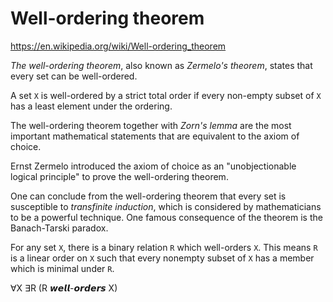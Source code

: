 # Well-ordering theorem

https://en.wikipedia.org/wiki/Well-ordering_theorem

*The well-ordering theorem*, also known as *Zermelo's theorem*, states that every set can be well-ordered.

A set `X` is well-ordered by a strict total order if every non-empty subset of `X` has a least element under the ordering.

The well-ordering theorem together with *Zorn's lemma* are the most important mathematical statements that are equivalent to the axiom of choice.

Ernst Zermelo introduced the axiom of choice as an "unobjectionable logical principle" to prove the well-ordering theorem.

One can conclude from the well-ordering theorem that every set is susceptible to *transfinite induction*, which is considered by mathematicians to be a powerful technique. One famous consequence of the theorem is the Banach-Tarski paradox.

For any set `X`, there is a binary relation `R` which well-orders `X`. This means `R` is a linear order on `X` such that every nonempty subset of `X` has a member which is minimal under `R`.

∀X ∃R (R 𝙬𝙚𝙡𝙡-𝙤𝙧𝙙𝙚𝙧𝙨 X)
